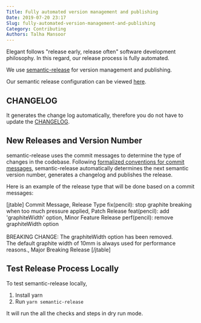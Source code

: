 ```yaml
---
Title: Fully automated version management and publishing
Date: 2019-07-20 23:17
Slug: fully-automated-version-management-and-publishing
Category: Contributing
Authors: Talha Mansoor
---
```


Elegant follows "release early, release often" software development philosophy. In this regard, our release process is fully automated.

We use [semantic-release](https://github.com/semantic-release/semantic-release) for version management and publishing.

Our semantic release configuration can be viewed [here](https://github.com/Pelican-Elegant/elegant/blob/master/.releaserc.json).

## CHANGELOG

It generates the change log automatically, therefore you do not have to update the [CHANGELOG](https://github.com/Pelican-Elegant/elegant/blob/master/CHANGELOG.md).

## New Releases and Version Number

semantic-release uses the commit messages to determine the type of changes in the codebase. Following [formalized conventions for commit messages]({filename}./git-commit-guidelines.md), semantic-release automatically determines the next semantic version number, generates a changelog and publishes the release.

Here is an example of the release type that will be done based on a commit messages:

<!-- yaspeller ignore:start -->

[jtable]
Commit Message, Release Type
fix(pencil): stop graphite breaking when too much pressure applied, Patch Release
feat(pencil): add 'graphiteWidth' option, Minor Feature Release
perf(pencil): remove graphiteWidth option<br><br>BREAKING CHANGE: The graphiteWidth option has been removed.<br>The default graphite width of 10mm is always used for performance reasons., Major Breaking Release
[/jtable]

<!-- yaspeller ignore:end -->

## Test Release Process Locally

To test semantic-release locally,

1. Install yarn
1. Run `yarn semantic-release`

It will run the all the checks and steps in dry run mode.
